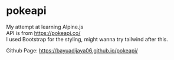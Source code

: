# pokeapi

My attempt at learning Alpine.js
</br>
API is from https://pokeapi.co/
</br>
I used Bootstrap for the styling, might wanna try tailwind after this.


Github Page: https://bayuadijaya06.github.io/pokeapi/
